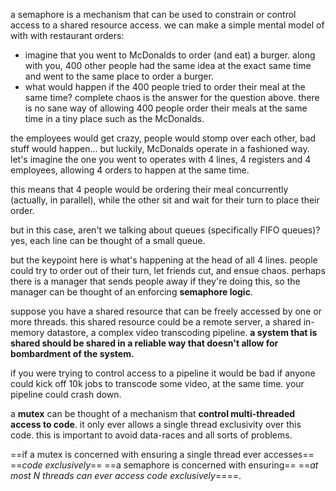 a semaphore is a mechanism that can be used to constrain or control access to a shared resource access. we can make a simple mental model of with with restaurant orders:
- imagine that you went to McDonalds to order (and eat) a burger. along with you, 400 other people had the same idea at the exact same time and went to the same place to order a burger.
- what would happen if the 400 people tried to order their meal at the same time?
complete chaos is the answer for the question above. there is no sane way of allowing 400 people order their meals at the same time in a tiny place such as the McDonalds.

the employees would get crazy, people would stomp over each other, bad stuff would happen... but luckily, McDonalds operate in a fashioned way.
let's imagine the one you went to operates with 4 lines, 4 registers and 4 employees, allowing 4 orders to happen at the same time.

this means that 4 people would be ordering their meal concurrently (actually, in parallel), while the other sit and wait for their turn to place their order.

but in this case, aren't we talking about queues (specifically FIFO queues)?
yes, each line can be thought of a small queue.

but the keypoint here is what's happening at the head of all 4 lines.
people could try to order out of their turn, let friends cut, and ensue chaos.
perhaps there is a manager that sends people away if they're doing this, so the manager can be thought of an enforcing **semaphore logic**. 

suppose you have a shared resource that can be freely accessed by one or more threads. this shared resource could be a remote server, a shared in-memory datastore, a complex video transcoding pipeline.
**a system that is shared should be shared in a reliable way that doesn't allow for bombardment of the system.**

if you were trying to control access to a pipeline it would be bad if anyone could kick off 10k jobs to transcode some video, at the same time. your pipeline could crash down.

a **mutex** can be thought of a mechanism that **control multi-threaded access to code**.
it only ever allows a single thread exclusivity over this code. this is important to avoid data-races and all sorts of problems.

==if a mutex is concerned with ensuring a single thread ever accesses== ==_code exclusively_== ==a semaphore is concerned with ensuring== ==_at most N threads can ever access code exclusively_====.

